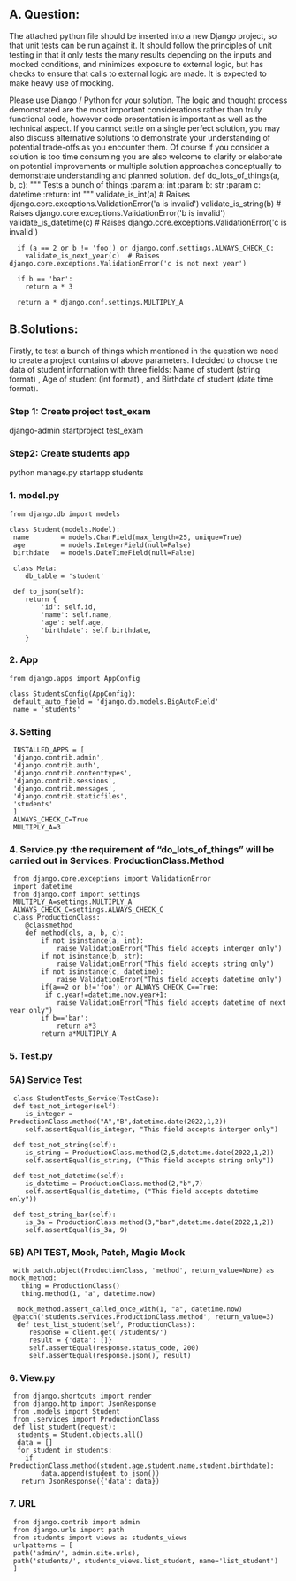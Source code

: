 ## A. Question:
The attached python file should be inserted into a new Django project, so that unit tests can be run against it. It should follow the principles of unit testing in that it only tests the many results depending on the inputs and mocked conditions, and minimizes exposure to external logic, but has checks to ensure that calls to external logic are made. It is expected to make heavy use of mocking.

Please use Django / Python for your solution. The logic and thought process demonstrated are the most important considerations rather than truly functional code, however code presentation is important as well as the technical aspect. If you cannot settle on a single perfect solution, you may also discuss alternative solutions to demonstrate your understanding of potential trade-offs as you encounter them. Of course if you consider a solution is too time consuming you are also welcome to clarify or elaborate on potential improvements or multiple solution approaches conceptually to demonstrate understanding and planned solution.
     def do_lots_of_things(a, b, c):
       """
      Tests a bunch of things
      :param a: int
      :param b: str
      :param c: datetime
      :return: int
      """
      validate_is_int(a)  # Raises django.core.exceptions.ValidationError('a is invalid')
      validate_is_string(b)  # Raises django.core.exceptions.ValidationError('b is invalid')
      validate_is_datetime(c)  # Raises django.core.exceptions.ValidationError('c is invalid')

      if (a == 2 or b != 'foo') or django.conf.settings.ALWAYS_CHECK_C:
        validate_is_next_year(c)  # Raises django.core.exceptions.ValidationError('c is not next year')

      if b == 'bar':
        return a * 3

      return a * django.conf.settings.MULTIPLY_A



## B.Solutions:

Firstly, to test a bunch of things which mentioned in the question we need to create a project contains of above parameters. I decided to choose the data of student information with three fields: Name of student (string format) , Age of student (int format) , and Birthdate of student (date time format).
### Step 1: Create project test_exam
django-admin startproject test_exam
### Step2: Create students app
python manage.py startapp students
### 1.	 model.py

    from django.db import models 

    class Student(models.Model):  
     name        = models.CharField(max_length=25, unique=True) 
     age         = models.IntegerField(null=False) 
     birthdate   = models.DateTimeField(null=False) 

     class Meta:                                     
        db_table = 'student'                         

     def to_json(self):
        return {
            'id': self.id,
            'name': self.name,
            'age': self.age,
            'birthdate': self.birthdate,
        }

### 2.	App

    from django.apps import AppConfig

    class StudentsConfig(AppConfig):
     default_auto_field = 'django.db.models.BigAutoField'
     name = 'students'

### 3.	Setting 

     INSTALLED_APPS = [
     'django.contrib.admin',
     'django.contrib.auth',
     'django.contrib.contenttypes',
     'django.contrib.sessions',
     'django.contrib.messages',
     'django.contrib.staticfiles',
     'students'
     ] 
     ALWAYS_CHECK_C=True
     MULTIPLY_A=3


### 4. Service.py	:the requirement of “do_lots_of_things” will be carried out in Services: ProductionClass.Method 

     from django.core.exceptions import ValidationError
     import datetime
     from django.conf import settings
     MULTIPLY_A=settings.MULTIPLY_A
     ALWAYS_CHECK_C=settings.ALWAYS_CHECK_C
     class ProductionClass:
        @classmethod
        def method(cls, a, b, c):
            if not isinstance(a, int):
                raise ValidationError("This field accepts interger only")
            if not isinstance(b, str):
                raise ValidationError("This field accepts string only")
            if not isinstance(c, datetime):
                raise ValidationError("This field accepts datetime only")
            if(a==2 or b!='foo') or ALWAYS_CHECK_C==True:
             if c.year!=datetime.now.year+1:
                raise ValidationError("This field accepts datetime of next year only")
            if b=='bar':
                return a*3
            return a*MULTIPLY_A

### 5.	Test.py
### 5A) Service Test

     class StudentTests_Service(TestCase):
     def test_not_integer(self):
        is_integer = ProductionClass.method("A","B",datetime.date(2022,1,2))
        self.assertEqual(is_integer, "This field accepts interger only")

     def test_not_string(self):
        is_string = ProductionClass.method(2,5,datetime.date(2022,1,2))
        self.assertEqual(is_string, ("This field accepts string only"))

     def test_not_datetime(self):
        is_datetime = ProductionClass.method(2,"b",7)
        self.assertEqual(is_datetime, ("This field accepts datetime only")) 
    
     def test_string_bar(self):
        is_3a = ProductionClass.method(3,"bar",datetime.date(2022,1,2))
        self.assertEqual(is_3a, 9)

### 5B) API TEST, Mock, Patch, Magic Mock

     with patch.object(ProductionClass, 'method', return_value=None) as mock_method:
       thing = ProductionClass()
       thing.method(1, "a", datetime.now)

      mock_method.assert_called_once_with(1, "a", datetime.now)
     @patch('students.services.ProductionClass.method', return_value=3)
      def test_list_student(self, ProductionClass):
         response = client.get('/students/')
         result = {'data': []}
         self.assertEqual(response.status_code, 200)
         self.assertEqual(response.json(), result)


### 6.	View.py

     from django.shortcuts import render
     from django.http import JsonResponse
     from .models import Student
     from .services import ProductionClass
     def list_student(request):
      students = Student.objects.all()
      data = []
      for student in students:
        if ProductionClass.method(student.age,student.name,student.birthdate):
            data.append(student.to_json())
       return JsonResponse({'data': data})

### 7. URL

     from django.contrib import admin
     from django.urls import path
     from students import views as students_views
     urlpatterns = [
     path('admin/', admin.site.urls),
     path('students/', students_views.list_student, name='list_student')
     ]
